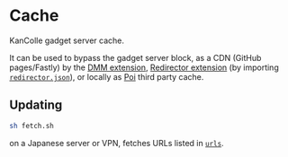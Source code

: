 # Cache

KanColle gadget server cache.

It can be used to bypass the gadget server block, as a CDN (GitHub pages/Fastly) by the [DMM extension](https://github.com/kcwiki/chrome-extension-dmm), [Redirector extension](https://chrome.google.com/webstore/detail/redirector/ocgpenflpmgnfapjedencafcfakcekcd) (by importing [`redirector.json`](https://github.com/kcwiki/cache/blob/master/redirector.json)), or locally as [Poi](https://poi.moe/) third party cache.

## Updating

```sh
sh fetch.sh
```

on a Japanese server or VPN, fetches URLs listed in [`urls`](https://github.com/kcwiki/cache/blob/master/urls).
